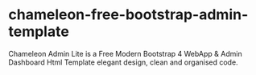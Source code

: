 # chameleon-free-bootstrap-admin-template
Chameleon Admin Lite is a Free Modern Bootstrap 4 WebApp &amp; Admin Dashboard Html Template elegant design, clean and organised code. 
